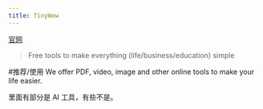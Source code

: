 ```yaml
---
title: TinyWow
---
```

[官网](https://tinywow.com/)
> Free tools to make everything (life/business/education) simple

#推荐/使用
We offer PDF, video, image and other online tools to make your life easier.

里面有部分是 AI 工具，有些不是。